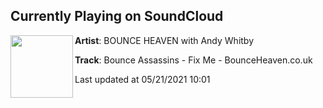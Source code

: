 ## Currently Playing on SoundCloud

[<img align="left" width="100" src="https://i1.sndcdn.com/artworks-aK173mrjMCuF9zoC-sWO6Hw-t500x500.jpg">](https://soundcloud.com/bounceheavenofficial/bounce-assassins-fix-me-bounceheavencouk)

**Artist**: BOUNCE HEAVEN with Andy Whitby 

**Track**: Bounce Assassins - Fix Me - BounceHeaven.co.uk

Last updated at 05/21/2021 10:01
